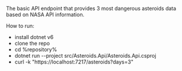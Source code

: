 The basic API endpoint that provides 3 most dangerous asteroids data based on NASA API information.

How to run:
- install dotnet v6
- clone the repo
- cd %repository%
- dotnet run --project src/Asteroids.Api/Asteroids.Api.csproj
- curl -k "https://localhost:7217/asteroids?days=3"